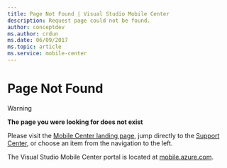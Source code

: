 ```yaml
---
title: Page Not Found | Visual Studio Mobile Center
description: Request page could not be found.
author: conceptdev
ms.author: crdun
ms.date: 06/09/2017
ms.topic: article
ms.service: mobile-center
---
```


# Page Not Found

> [!WARNING]
> **The page you were looking for does not exist**

Please visit the [Mobile Center landing page](https://docs.microsoft.com/en-us/mobile-center/), jump directly to the [Support Center](https://docs.microsoft.com/en-us/mobile-center/general/support-center),
or choose an item from the navigation to the left.

The Visual Studio Mobile Center portal is located at [mobile.azure.com](https://mobile.azure.com).

